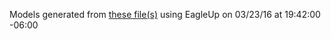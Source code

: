 Models generated from [these file(s)](https://raw.github.com/sparkfun/Breadboard_Power_Supply_Stick_3.3V-1.8V/v10/Hardware/BreadboardPowerSupplyStick1.8V-v10ass.brd) using EagleUp on 03/23/16 at 19:42:00 -06:00
